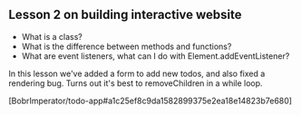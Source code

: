 ## Lesson 2 on building interactive website

- What is a class?
- What is the difference between methods and functions?
- What are event listeners, what can I do with Element.addEventListener?

In this lesson we've added a form to add new todos, and also fixed a rendering bug.
Turns out it's best to removeChildren in a while loop.


[BobrImperator/todo-app#a1c25ef8c9da1582899375e2ea18e14823b7e680]


